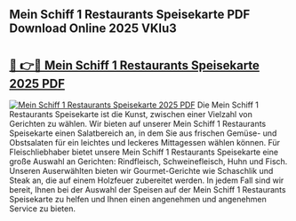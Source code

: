 ## Mein Schiff 1 Restaurants Speisekarte PDF Download Online 2025 VKIu3

# <h2><a href="http://gca7w6.nevu.top/?p=Mein+Schiff+1+Restaurants+Speisekarte">🔗 👉🔴 Mein Schiff 1 Restaurants Speisekarte 2025 PDF</a></h2>

[![Mein Schiff 1 Restaurants Speisekarte 2025 PDF](https://i.imgur.com/dBaPXMq.png)](http://gca7w6.nevu.top/?p=Mein+Schiff+1+Restaurants+Speisekarte)
Die Mein Schiff 1 Restaurants Speisekarte ist die Kunst, zwischen einer Vielzahl von Gerichten zu wählen. Wir bieten auf unserer Mein Schiff 1 Restaurants Speisekarte einen Salatbereich an, in dem Sie aus frischen Gemüse- und Obstsalaten für ein leichtes und leckeres Mittagessen wählen können. Für Fleischliebhaber bietet unsere Mein Schiff 1 Restaurants Speisekarte eine große Auswahl an Gerichten: Rindfleisch, Schweinefleisch, Huhn und Fisch. Unseren Auserwählten bieten wir Gourmet-Gerichte wie Schaschlik und Steak an, die auf einem Holzfeuer zubereitet werden. In jedem Fall sind wir bereit, Ihnen bei der Auswahl der Speisen auf der Mein Schiff 1 Restaurants Speisekarte zu helfen und Ihnen einen angenehmen und angenehmen Service zu bieten.
